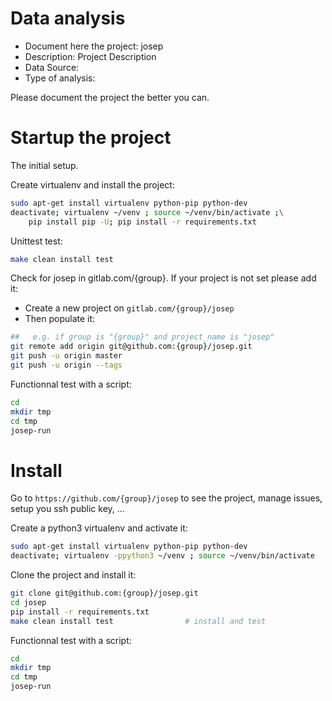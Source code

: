 # Data analysis
- Document here the project: josep
- Description: Project Description
- Data Source:
- Type of analysis:

Please document the project the better you can.

# Startup the project

The initial setup.

Create virtualenv and install the project:
```bash
sudo apt-get install virtualenv python-pip python-dev
deactivate; virtualenv ~/venv ; source ~/venv/bin/activate ;\
    pip install pip -U; pip install -r requirements.txt
```

Unittest test:
```bash
make clean install test
```

Check for josep in gitlab.com/{group}.
If your project is not set please add it:

- Create a new project on `gitlab.com/{group}/josep`
- Then populate it:

```bash
##   e.g. if group is "{group}" and project_name is "josep"
git remote add origin git@github.com:{group}/josep.git
git push -u origin master
git push -u origin --tags
```

Functionnal test with a script:

```bash
cd
mkdir tmp
cd tmp
josep-run
```

# Install

Go to `https://github.com/{group}/josep` to see the project, manage issues,
setup you ssh public key, ...

Create a python3 virtualenv and activate it:

```bash
sudo apt-get install virtualenv python-pip python-dev
deactivate; virtualenv -ppython3 ~/venv ; source ~/venv/bin/activate
```

Clone the project and install it:

```bash
git clone git@github.com:{group}/josep.git
cd josep
pip install -r requirements.txt
make clean install test                # install and test
```
Functionnal test with a script:

```bash
cd
mkdir tmp
cd tmp
josep-run
```
